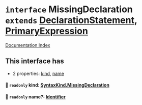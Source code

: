 # `interface` MissingDeclaration `extends` [DeclarationStatement](../private.interface.DeclarationStatement/README.md), [PrimaryExpression](../private.interface.PrimaryExpression/README.md)

[Documentation Index](../README.md)

## This interface has

- 2 properties:
[kind](#-readonly-kind-syntaxkindmissingdeclaration),
[name](#-readonly-name-identifier)


#### 📄 `readonly` kind: [SyntaxKind.MissingDeclaration](../private.enum.SyntaxKind/README.md#missingdeclaration--282)



#### 📄 `readonly` name?: [Identifier](../private.interface.Identifier/README.md)




